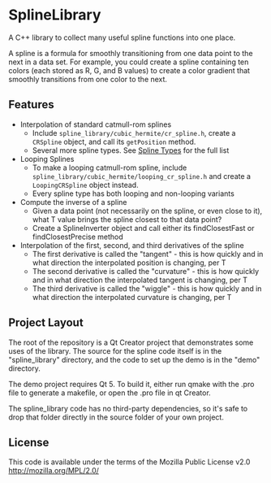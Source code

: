 SplineLibrary
=============
A C++ library to collect many useful spline functions into one place.

A spline is a formula for smoothly transitioning from one data point to the next in a data set. For example, you could create a spline containing ten colors (each stored as R, G, and B values) to create a color gradient that smoothly transitions from one color to the next.

Features
-------------
* Interpolation of standard catmull-rom splines
    * Include `spline_library/cubic_hermite/cr_spline.h`, create a `CRSpline` object, and call its `getPosition` method.
    * Several more spline types. See [Spline Types](docs/SplineTypes.md) for the full list
* Looping Splines
    * To make a looping catmull-rom spline, include `spline_library/cubic_hermite/looping_cr_spline.h` and create a `LoopingCRSpline` object instead.
    * Every spline type has both looping and non-looping variants
* Compute the inverse of a spline
    * Given a data point (not necessarily on the spline, or even close to it), what T value brings the spline closest to that data point?
    * Create a SplineInverter object and call either its findClosestFast or findClosestPrecise method
* Interpolation of the first, second, and third derivatives of the spline
    * The first derivative is called the "tangent" - this is how quickly and in what direction the interpolated position is changing, per T
    * The second derivative is called the "curvature" - this is how quickly and in what direction the interpolated tangent is changing, per T
    * The third derivative is called the "wiggle" - this is how quickly and in what direction the interpolated curvature is changing, per T



Project Layout
-------------
The root of the repository is a Qt Creator project that demonstrates some uses of the library. The source for the spline code itself is in the "spline_library" directory, and the code to set up the demo is in the "demo" directory.

The demo project requires Qt 5. To build it, either run qmake with the .pro file to generate a makefile, or open the .pro file in qt Creator.

The spline_library code has no third-party dependencies, so it's safe to drop that folder directly in the source folder of your own project.

License
-------------
This code is available under the terms of the Mozilla Public License v2.0 http://mozilla.org/MPL/2.0/
